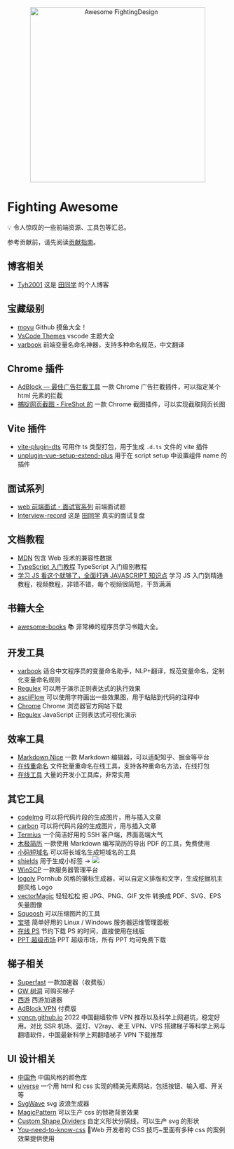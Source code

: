 <div align="center">
  <img width="400" src="https://tianyuhao.cn/images/fighting-design/FightingAwesome.svg" alt="Awesome FightingDesign">
</div>

# Fighting Awesome

💡 令人惊叹的一些前端资源、工具包等汇总。

参考贡献前，请先阅读[贡献指南](https://github.com/FightingDesign/awesome/blob/master/CONTRIBUTING.md)。

## 博客相关

- [Tyh2001](https://blog.tianyuhao.cn) 这是 [田同学](https://github.com/Tyh2001) 的个人博客

## 宝藏级别

- [moyu](https://github.com/akira-cn/moyu) Github 摸鱼大全！
- [VsCode Themes](https://vscodethemes.com) vscode 主题大全
- [varbook](https://varbook.uiuing.com/) 前端变量名命名神器，支持多种命名规范，中文翻译

## Chrome 插件

- [AdBlock — 最佳广告拦截工具](https://chrome.google.com/webstore/detail/adblock-%E2%80%94-best-ad-blocker/gighmmpiobklfepjocnamgkkbiglidom?hl=zh-CN) 一款 Chrome 广告拦截插件，可以指定某个 html 元素的拦截
- [捕捉网页截图 - FireShot 的](https://chrome.google.com/webstore/detail/take-webpage-screenshots/mcbpblocgmgfnpjjppndjkmgjaogfceg?hl=zh-CN) 一款 Chrome 截图插件，可以实现截取网页长图

## Vite 插件

- [vite-plugin-dts](https://github.com/qmhc/vite-plugin-dts) 可用作 ts 类型打包，用于生成 `.d.ts` 文件的 vite 插件
- [unplugin-vue-setup-extend-plus](https://github.com/chenxch/unplugin-vue-setup-extend-plus) 用于在 script setup 中设置组件 name 的插件

## 面试系列

- [web 前端面试 - 面试官系列](https://vue3js.cn/interview/) 前端面试题
- [Interview-record](https://github.com/Tyh2001/Interview-record) 这是 [田同学](https://github.com/Tyh2001) 真实的面试复盘

## 文档教程

- [MDN](https://developer.mozilla.org/zh-CN/) 包含 Web 技术的兼容性数据
- [TypeScript 入门教程](https://ts.xcatliu.com/) TypeScript 入门级别教程
- [学习 JS 看这个就够了，全面打通 JAVASCRIPT 知识点](https://www.bilibili.com/video/BV1NJ411W7wh/?spm_id_from=333.999.0.0&vd_source=45b9ebc52408dcecd5ef3a71d406552e) 学习 JS 入门到精通教程，视频教程，非错不错，每个视频很简短，干货满满

## 书籍大全

- [awesome-books](https://github.com/Tyh2001/awesome-books) 📚 非常棒的程序员学习书籍大全。

## 开发工具

- [varbook](https://varbook.uiuing.com) 适合中文程序员的变量命名助手，NLP+翻译，规范变量命名，定制化变量命名规则
- [Regulex](<https://jex.im/regulex/#!flags=&re=%5E(a%7Cb)*%3F%24>) 可以用于演示正则表达式的执行效果
- [asciiFlow](https://asciiflow.com/#/) 可以使用字符画出一些效果图，用于粘贴到代码的注释中
- [Chrome](https://www.google.cn/chrome/) Chrome 浏览器官方网站下载
- [Regulex](<https://jex.im/regulex/#!flags=&re=%5E(a%7Cb)*%3F%24>) JavaScript 正则表达式可视化演示

## 效率工具

- [Markdown Nice](https://editor.mdnice.com/) 一款 Markdown 编辑器，可以适配知乎、掘金等平台
- [在线重命名](https://webrename.cn) 文件批量重命名在线工具，支持各种重命名方法，在线打包
- [在线工具](https://tool.lu/) 大量的开发小工具库，非常实用

## 其它工具

- [codeImg](https://codeimg.io/) 可以将代码片段的生成图片，用与插入文章
- [carbon](https://carbon.now.sh/) 可以将代码片段的生成图片，用与插入文章
- [Termius](https://www.termius.com/) 一个简洁好用的 SSH 客户端，界面高端大气
- [木极简历](https://www.mujicv.com/) 一款使用 Markdown 编写简历的导出 PDF 的工具，免费使用
- [小码短域名](https://xiaomark.com/) 可以将长域名生成短域名的工具
- [shields](https://shields.io/) 用于生成小标签 -> ![](https://img.shields.io/github/stars/FightingDesign/fighting-design)
- [WinSCP](https://winscp.net/eng/docs/lang:chs) 一款服务器管理平台
- [logoly](https://www.logoly.pro/#/) Pornhub 风格的徽标生成器，可以自定义排版和文字，生成挖掘机主题风格 Logo
- [vectorMagic](https://zh.vectormagic.com/) 轻轻松松 把 JPG、PNG、GIF 文件 转换成 PDF、SVG、EPS 矢量图像
- [Squoosh](https://squoosh.app/) 可以压缩图片的工具
- [宝塔](https://www.bt.cn/new/index.html) 简单好用的 Linux / Windows 服务器运维管理面板
- [在线 PS](https://ps.gaoding.com/#/?hmsr=zc-cc) 节约下载 PS 的时间，直接使用在线版
- [PPT 超级市场](https://www.pptsupermarket.com/) PPT 超级市场，所有 PPT 均可免费下载

## 梯子相关

- [Superfast](http://www.super-fastapps.com/zh/) 一款加速器（收费版）
- [GW 树洞](https://hello-shudong.com/) 可购买梯子
- [西游](https://sunwk.fun/) 西游加速器
- [AdBlock VPN](https://vpn.getadblock.com/zh_CN/?s=ap1) 付费版
- [vpncn.github.io](https://github.com/vpncn/vpncn.github.io) 2022 中国翻墙软件 VPN 推荐以及科学上网避坑，稳定好用。对比 SSR 机场、蓝灯、V2ray、老王 VPN、VPS 搭建梯子等科学上网与翻墙软件，中国最新科学上网翻墙梯子 VPN 下载推荐

## UI 设计相关

- [中国色](http://zhongguose.com/#mudanfenhong) 中国风格的颜色库
- [uiverse](https://uiverse.io/) 一个用 html 和 css 实现的精美元素网站，包括按钮、输入框、开关等
- [SvgWave](https://svgwave.in/) svg 波浪生成器
- [MagicPattern](https://www.magicpattern.design/tools/css-backgrounds) 可以生产 css 的惊艳背景效果
- [Custom Shape Dividers](https://www.shapedivider.app/) 自定义形状分隔线，可以生产 svg 的形状
- [You-need-to-know-css](https://lhammer.cn/You-need-to-know-css/#/zh-cn/centering-known) 💄Web 开发者的 CSS 技巧~里面有多种 css 的案例效果提供使用

